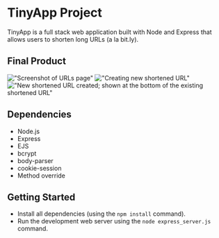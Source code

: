 # TinyApp Project

TinyApp is a full stack web application built with Node and Express that allows users to shorten long URLs (a la bit.ly).

## Final Product

!["Screenshot of URLs page"](https://github.com/uva0311/TinyApp/tree/502bfed7302bd27c6c64900b414dfc622b4eebe2/docs/UI.png)
!["Creating new shortened URL"](https://github.com/uva0311/TinyApp/tree/502bfed7302bd27c6c64900b414dfc622b4eebe2/docs/create_short_url.png)
!["New shortened URL created; shown at the bottom of the existing shortened URL"](https://github.com/uva0311/TinyApp/tree/502bfed7302bd27c6c64900b414dfc622b4eebe2/docs/new_short_url.png)

## Dependencies

- Node.js
- Express
- EJS
- bcrypt
- body-parser
- cookie-session
- Method override

## Getting Started

- Install all dependencies (using the `npm install` command).
- Run the development web server using the `node express_server.js` command.
